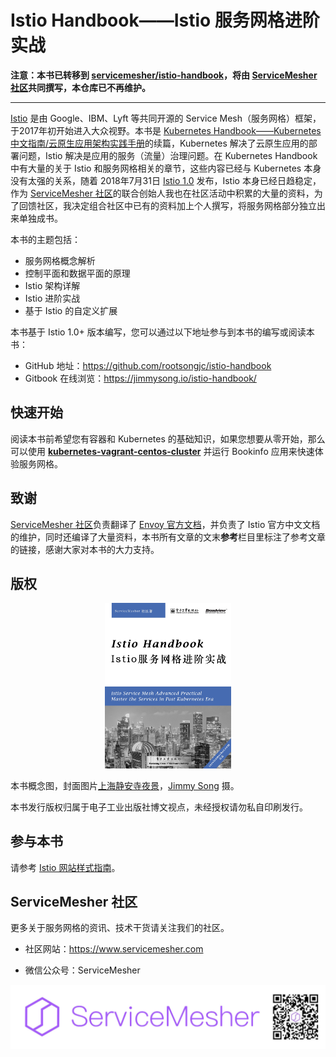 # Istio Handbook——Istio 服务网格进阶实战

**注意：本书已转移到 [servicemesher/istio-handbook](https://github.com/servicemesher/istio-handbook)，将由 [ServiceMesher 社区](https://www.servicemesher.com)共同撰写，本仓库已不再维护。**

---

[Istio](https://istio.io) 是由 Google、IBM、Lyft 等共同开源的 Service Mesh（服务网格）框架，于2017年初开始进入大众视野。本书是 [Kubernetes Handbook——Kubernetes 中文指南/云原生应用架构实践手册](https://github.com/rootsongjc/kubernetes-handbook)的续篇，Kubernetes 解决了云原生应用的部署问题，Istio 解决是应用的服务（流量）治理问题。在 Kubernetes Handbook 中有大量的关于 Istio 和服务网格相关的章节，这些内容已经与 Kubernetes 本身没有太强的关系，随着 2018年7月31日 [Istio 1.0](https://istio.io/blog/2018/announcing-1.0/) 发布，Istio 本身已经日趋稳定，作为 [ServiceMesher 社区](https://www.servicemesher.com)的联合创始人我也在社区活动中积累的大量的资料，为了回馈社区，我决定组合社区中已有的资料加上个人撰写，将服务网格部分独立出来单独成书。

本书的主题包括：

- 服务网格概念解析
- 控制平面和数据平面的原理
- Istio 架构详解
- Istio 进阶实战
- 基于 Istio 的自定义扩展

本书基于 Istio 1.0+ 版本编写，您可以通过以下地址参与到本书的编写或阅读本书：

- GitHub 地址：https://github.com/rootsongjc/istio-handbook
- Gitbook 在线浏览：https://jimmysong.io/istio-handbook/

## 快速开始

阅读本书前希望您有容器和 Kubernetes 的基础知识，如果您想要从零开始，那么可以使用 [**kubernetes-vagrant-centos-cluster**](https://github.com/rootsongjc/kubernetes-vagrant-centos-cluster) 并运行 Bookinfo 应用来快速体验服务网格。

## 致谢

[ServiceMesher 社区](https://www.servicemesher.com)负责翻译了 [Envoy 官方文档](https://www.servicemesher.com/envoy/)，并负责了 Istio 官方中文文档的维护，同时还编译了大量资料，本书所有文章的文末**参考**栏目里标注了参考文章的链接，感谢大家对本书的大力支持。

## 版权

<p align="center">
  <a href="https://jimmysong.io/istio-handbook">
    <img src="cover.jpg" width="40%" alt="Istio handbook - istio服务网格实践指南" />
  </a>
</p>

本书概念图，封面图片[上海静安寺夜景](https://jimmysongio.tuchong.com/24318231/)，[Jimmy Song](https://jimmysong.io) 摄。

本书发行版权归属于电子工业出版社博文视点，未经授权请勿私自印刷发行。

## 参与本书

请参考 [Istio 网站样式指南](https://istio.io/about/contribute/style-guide/)。

## ServiceMesher 社区

更多关于服务网格的资讯、技术干货请关注我们的社区。

- 社区网站：https://www.servicemesher.com

- 微信公众号：ServiceMesher

![ServiceMesher 微信公众号](images/006tNc79ly1fz6cq93dwmj31jt0beq9s.jpg)